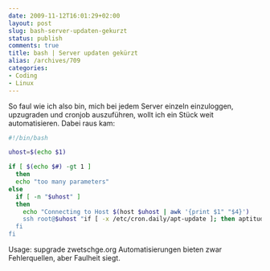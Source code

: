 ```yaml
---
date: 2009-11-12T16:01:29+02:00
layout: post
slug: bash-server-updaten-gekurzt
status: publish
comments: true
title: bash | Server updaten gekürzt
alias: /archives/709
categories:
- Coding
- Linux
---
```


So faul wie ich also bin, mich bei jedem Server einzeln einzuloggen, upzugraden und cronjob auszuführen, wollt ich ein Stück weit automatisieren. Dabei raus kam:

``` bash
#!/bin/bash

uhost=$(echo $1)

if [ $(echo $#) -gt 1 ]
  then
  echo "too many parameters"
else
  if [ -n "$uhost" ]
  then
    echo "Connecting to Host $(host $uhost | awk '{print $1" "$4}')
    ssh root@$uhost "if [ -x /etc/cron.daily/apt-update ]; then aptitude upgrade && /etc/cron.daily/apt-update ; fi"
  fi
fi
```

Usage: supgrade zwetschge.org
Automatisierungen bieten zwar Fehlerquellen, aber Faulheit siegt.
